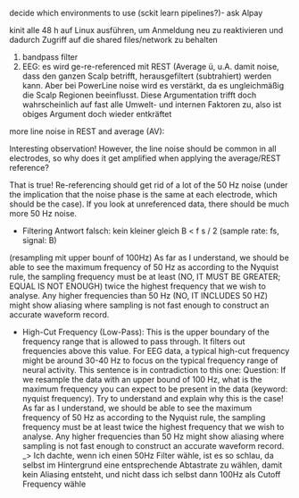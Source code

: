 decide which environments to use (sckit learn pipelines?)- ask Alpay 


kinit alle 48 h auf Linux ausführen, um Anmeldung neu zu reaktivieren und dadurch Zugriff auf die shared files/network zu behalten


1. bandpass filter
2. EEG: es wird ge-re-referenced mit REST (Average ü, u.A. damit noise, dass den ganzen Scalp betrifft, herausgefiltert (subtrahiert) werden kann. Aber bei PowerLine noise wird es verstärkt, da es ungleichmäßig die Scalp Regionen beeinflusst. Diese Argumentation trifft doch wahrscheinlich auf fast alle Umwelt- und internen Faktoren zu, also ist obiges Argument doch wieder entkräftet

more line noise in REST and average (AV):

Interesting observation! However, the line noise should be common in all electrodes, so why does it get amplified when applying the average/REST reference?

That is true! Re-referencing should get rid of a lot of the 50 Hz noise (under the implication that the noise phase is the same at each electrode, which should be the case). If you look at unreferenced data, there should be much more 50 Hz noise.

- Filtering Antwort falsch: kein kleiner gleich
 B < f s / 2     (sample rate: fs, signal: B)

(resampling mit upper bounf of 100Hz) As far as I understand, we should be able to see the maximum frequency of 50 Hz as according to the Nyquist rule, the sampling frequency must be at least (NO, IT MUST BE GREATER; EQUAL IS NOT ENOUGH) twice the highest frequency that we wish to analyse. Any higher frequencies than 50 Hz (NO, IT INCLUDES 50 HZ) might show aliasing where sampling is not fast enough to construct an accurate waveform record.

- High-Cut Frequency (Low-Pass): This is the upper boundary of the frequency range that is allowed to pass through. It filters out frequencies above this value. For EEG data, a typical high-cut frequency might be around 30-40 Hz to focus on the typical frequency range of neural activity.
  This sentence is in contradiction to this one:
    Question: If we resample the data with an upper bound of 100 Hz, what is the maximum frequency you can expect to be present in the data (keyword: nyquist frequency). Try to understand and explain why this is the case!
As far as I understand, we should be able to see the maximum frequency of 50 Hz as according to the Nyquist rule, the sampling frequency must be at least twice the highest frequency that we wish to analyse. Any higher frequencies than 50 Hz might show aliasing where sampling is not fast enough to construct an accurate waveform record.
_> Ich dachte, wenn ich einen 50Hz Filter wähle, ist es so schlau, da selbst im Hintergrund eine entsprechende Abtastrate zu wählen, damit kein Aliasing entsteht, und nicht dass ich selbst dann 100Hz als Cutoff Frequency wähle
